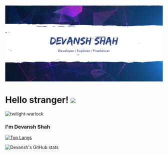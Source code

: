 ![Header image](header.png "Title")

# Hello stranger! <img src="https://raw.githubusercontent.com/MartinHeinz/MartinHeinz/master/wave.gif" width="30px">

<p align="left"> <img src="https://komarev.com/ghpvc/?username=twilight-warlock&label=Profile%20views&color=0e75b6&style=flat" alt="twilight-warlock" /></p>
<h3>I'm Devansh Shah</h3>

[![Top Langs](https://github-readme-stats.vercel.app/api/top-langs/?username=twilight-warlock&layout=compact)](https://github.com/anuraghazra/github-readme-stats)

![Devansh's GitHub stats](https://github-readme-stats.vercel.app/api?username=twilight-warlock&show_icons=true&theme=radical)
